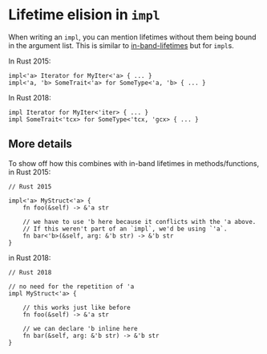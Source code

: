 # Lifetime elision in `impl`

When writing an `impl`, you can mention lifetimes without them being bound in
the argument list. This is similar to
[in-band-lifetimes](/2018/transitioning/ownership-and-lifetimes/in-band-lifetimes.md)
but for `impl`s.

In Rust 2015:

```rust,ignore
impl<'a> Iterator for MyIter<'a> { ... }
impl<'a, 'b> SomeTrait<'a> for SomeType<'a, 'b> { ... }
```

In Rust 2018:

```rust,ignore
impl Iterator for MyIter<'iter> { ... }
impl SomeTrait<'tcx> for SomeType<'tcx, 'gcx> { ... }
```

## More details

To show off how this combines with in-band lifetimes in methods/functions, in Rust 2015:

```rust,ignore
// Rust 2015

impl<'a> MyStruct<'a> {
    fn foo(&self) -> &'a str

    // we have to use 'b here because it conflicts with the 'a above.
    // If this weren't part of an `impl`, we'd be using `'a`.
    fn bar<'b>(&self, arg: &'b str) -> &'b str
}
```

in Rust 2018:

```rust,ignore
// Rust 2018

// no need for the repetition of 'a
impl MyStruct<'a> {

    // this works just like before
    fn foo(&self) -> &'a str

    // we can declare 'b inline here
    fn bar(&self, arg: &'b str) -> &'b str
}
```
